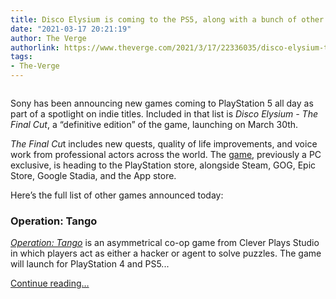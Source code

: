 ```yaml
---
title: Disco Elysium is coming to the PS5, along with a bunch of other indie games
date: "2021-03-17 20:21:19"
author: The Verge
authorlink: https://www.theverge.com/2021/3/17/22336035/disco-elysium-the-final-cut-ps5-indie-games
tags:
- The-Verge
---
```

<figure>
      <img alt="" src="https://cdn.vox-cdn.com/thumbor/MsTUh9pN09utq-uhGs1iH_g8yac=/150x0:1770x1080/1310x873/cdn.vox-cdn.com/uploads/chorus_image/image/68983403/51040678236_7d944b3c05_k.0.jpeg" />
    </figure>

  <p id="sTScOj">Sony has been announcing new games coming to PlayStation 5 all day as part of a spotlight on indie titles. Included in that list is <em>Disco Elysium - The Final Cut</em>, a “definitive edition” of the game, launching on March 30th.</p>
<p id="GHxKBh"><em>The Final Cu</em>t includes new quests, quality of life improvements, and voice work from professional actors across the world. The <a href="https://www.theverge.com/2019/12/25/21019476/pc-gaming-best-games-top-exclusives-destiny-rdr2-halo-sekiro">game</a>, previously a PC exclusive, is heading to the PlayStation store, alongside Steam, GOG, Epic Store, Google Stadia, and the App store. </p>
<p id="fDhXtN">Here’s the full list of other games announced today:</p>
<h3 id="oCgeIN">Operation: Tango</h3>
<p id="8p2AOA"><a href="https://blog.playstation.com/2021/03/17/worldbuilding-for-asymmetrical-spy-co-op-in-operation-tango/"><em>Operation: Tango</em></a><em> </em>is an asymmetrical co-op game from Clever Plays Studio in which players act as either a hacker or agent to solve puzzles. The game will launch for PlayStation 4 and PS5...</p>
  <p>
    <a href="https://www.theverge.com/2021/3/17/22336035/disco-elysium-the-final-cut-ps5-indie-games">Continue reading&hellip;</a>
  </p>